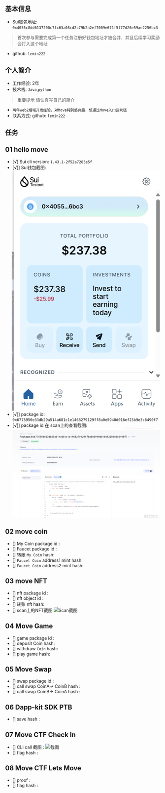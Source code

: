 ## 基本信息
- Sui钱包地址: `0x4055c8dd6137200c7fc63a08cd2c79b2a2ef7009e671f5f77d26e59ae2256bc3`
> 首次参与需要完成第一个任务注册好钱包地址才被合并，并且后续学习奖励会打入这个地址
- github: `lemin222`

## 个人简介
- 工作经验: 2年
- 技术栈: `Java`,`python`
> 重要提示 请认真写自己的简介
- `两年web2后端开发经验，对Move特别感兴趣，想通过Move入门区块链`
- 联系方式: github: `lemin222` 

## 任务

##   01 hello move  
- [√] Sui cli version: `1.43.1-2f52a7283e5f`
- [√]] Sui钱包截图: ![Sui钱包截图](./images/wallet.png)
- [√]] package id: `0x6775950e33db29a514a681c1e1468279129ff8a0e5940d016ef23b9e3c6490f7`
- [√]] package id 在 scan上的查看截图:![Scan截图](./images/package.png)

##   02 move coin
- [] My Coin package id : 
- [] Faucet package id : 
- [] 转账 `My Coin` hash:
- [] `Faucet Coin` address1 mint hash:
- [] `Faucet Coin` address2 mint hash:

##   03 move NFT
- [] nft package id :
- [] nft object id : 
- [] 转账 nft  hash:
- [] scan上的NFT截图:![Scan截图](./images/你的图片地址)

##   04 Move Game
- [] game package id :
- [] deposit Coin hash:
- [] withdraw `Coin` hash:
- [] play game hash:

##   05 Move Swap
- [] swap package id :
- [] call swap CoinA-> CoinB  hash :
- [] call swap CoinB-> CoinA  hash :

##   06 Dapp-kit SDK PTB
- [] save hash :

##   07 Move CTF Check In
- [] CLI call 截图 : ![截图](./images/你的图片地址)
- [] flag hash :

##   08 Move CTF Lets Move
- [] proof : 
- [] flag hash :

